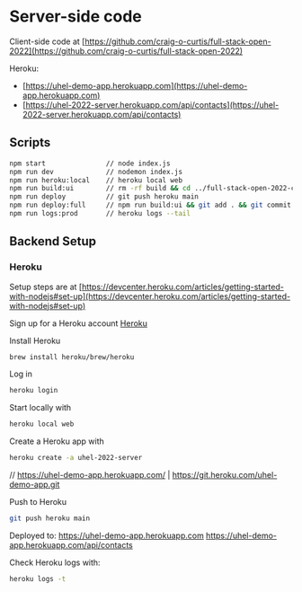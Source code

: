 # Server-side code

Client-side code at [https://github.com/craig-o-curtis/full-stack-open-2022](https://github.com/craig-o-curtis/full-stack-open-2022)

Heroku:

- [https://uhel-demo-app.herokuapp.com](https://uhel-demo-app.herokuapp.com)
- [https://uhel-2022-server.herokuapp.com/api/contacts](https://uhel-2022-server.herokuapp.com/api/contacts)

## Scripts

```bash
npm start               // node index.js
npm run dev             // nodemon index.js
npm run heroku:local    // heroku local web
npm run build:ui        // rm -rf build && cd ../full-stack-open-2022-client/ && npm run build && cp -r build ../full-stack-open-2022-server
npm run deploy          // git push heroku main
npm run deploy:full     // npm run build:ui && git add . && git commit -m uibuild && npm run deploy
npm run logs:prod       // heroku logs --tail
```

## Backend Setup

### Heroku

Setup steps are at [https://devcenter.heroku.com/articles/getting-started-with-nodejs#set-up](https://devcenter.heroku.com/articles/getting-started-with-nodejs#set-up)

Sign up for a Heroku account [Heroku](https://devcenter.heroku.com/)

Install Heroku

```bash
brew install heroku/brew/heroku
```

Log in

```bash
heroku login
```

Start locally with

```bash
heroku local web
```

Create a Heroku app with

```bash
heroku create -a uhel-2022-server
```

// https://uhel-demo-app.herokuapp.com/ | https://git.heroku.com/uhel-demo-app.git

Push to Heroku

```bash
git push heroku main
```

Deployed to:
https://uhel-demo-app.herokuapp.com
https://uhel-demo-app.herokuapp.com/api/contacts

Check Heroku logs with:

```bash
heroku logs -t
```
